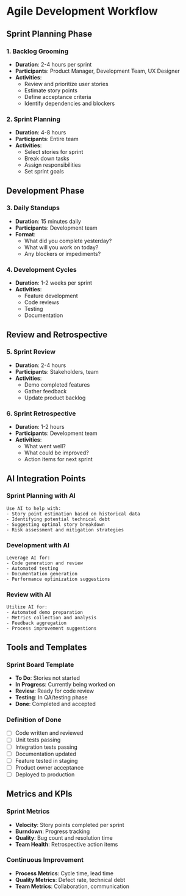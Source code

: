 # Agile Development Workflow

## Sprint Planning Phase

### 1. Backlog Grooming
- **Duration**: 2-4 hours per sprint
- **Participants**: Product Manager, Development Team, UX Designer
- **Activities**:
  - Review and prioritize user stories
  - Estimate story points
  - Define acceptance criteria
  - Identify dependencies and blockers

### 2. Sprint Planning
- **Duration**: 4-8 hours
- **Participants**: Entire team
- **Activities**:
  - Select stories for sprint
  - Break down tasks
  - Assign responsibilities
  - Set sprint goals

## Development Phase

### 3. Daily Standups
- **Duration**: 15 minutes daily
- **Participants**: Development team
- **Format**:
  - What did you complete yesterday?
  - What will you work on today?
  - Any blockers or impediments?

### 4. Development Cycles
- **Duration**: 1-2 weeks per sprint
- **Activities**:
  - Feature development
  - Code reviews
  - Testing
  - Documentation

## Review and Retrospective

### 5. Sprint Review
- **Duration**: 2-4 hours
- **Participants**: Stakeholders, team
- **Activities**:
  - Demo completed features
  - Gather feedback
  - Update product backlog

### 6. Sprint Retrospective
- **Duration**: 1-2 hours
- **Participants**: Development team
- **Activities**:
  - What went well?
  - What could be improved?
  - Action items for next sprint

## AI Integration Points

### Sprint Planning with AI
```
Use AI to help with:
- Story point estimation based on historical data
- Identifying potential technical debt
- Suggesting optimal story breakdown
- Risk assessment and mitigation strategies
```

### Development with AI
```
Leverage AI for:
- Code generation and review
- Automated testing
- Documentation generation
- Performance optimization suggestions
```

### Review with AI
```
Utilize AI for:
- Automated demo preparation
- Metrics collection and analysis
- Feedback aggregation
- Process improvement suggestions
```

## Tools and Templates

### Sprint Board Template
- **To Do**: Stories not started
- **In Progress**: Currently being worked on
- **Review**: Ready for code review
- **Testing**: In QA/testing phase
- **Done**: Completed and accepted

### Definition of Done
- [ ] Code written and reviewed
- [ ] Unit tests passing
- [ ] Integration tests passing
- [ ] Documentation updated
- [ ] Feature tested in staging
- [ ] Product owner acceptance
- [ ] Deployed to production

## Metrics and KPIs

### Sprint Metrics
- **Velocity**: Story points completed per sprint
- **Burndown**: Progress tracking
- **Quality**: Bug count and resolution time
- **Team Health**: Retrospective action items

### Continuous Improvement
- **Process Metrics**: Cycle time, lead time
- **Quality Metrics**: Defect rate, technical debt
- **Team Metrics**: Collaboration, communication 